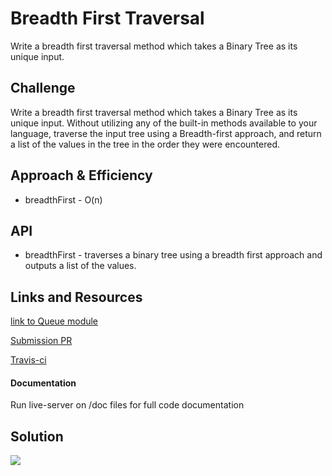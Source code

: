 # Breadth First Traversal

Write a breadth first traversal method which takes a Binary Tree as its unique input.

## Challenge

Write a breadth first traversal method which takes a Binary Tree as its unique input. Without utilizing any of the built-in methods available to your language, traverse the input tree using a Breadth-first approach, and return a list of the values in the tree in the order they were encountered.

## Approach & Efficiency
* breadthFirst - O(n)

## API
* breadthFirst - traverses a binary tree using a breadth first approach and outputs a list of the values.


## Links and Resources
[link to Queue module](https://github.com/tskyles-401-advanced-javascript/data-structures-and-algorithims/tree/master/Data-Structures/Stack-Queue)

[Submission PR](https://github.com/tskyles-401-advanced-javascript/data-structures-and-algorithims/pull/14)

[Travis-ci](https://travis-ci.com/tskyles-401-advanced-javascript/data-structures-and-algorithims)

#### Documentation
Run live-server on /doc files for full code documentation

## Solution

![](../assets/17.breadthFirst.jpg)
